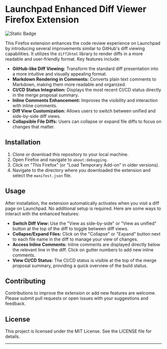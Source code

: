# Launchpad Enhanced Diff Viewer Firefox Extension

![Static Badge](https://img.shields.io/badge/version-v0.2.0-orange)

This Firefox extension enhances the code review experience on Launchpad by introducing several improvements similar to GitHub's diff viewing capabilities. It utilizes the `diff2html` library to render diffs in a more readable and user-friendly format. Key features include:

- **GitHub-like Diff Viewing:** Transform the standard diff presentation into a more intuitive and visually appealing format.
- **Markdown Rendering in Comments:** Converts plain text comments to Markdown, making them more readable and organized.
- **CI/CD Status Integration:** Displays the most recent CI/CD status directly in the merge proposal summary.
- **Inline Comments Enhancement:** Improves the visibility and interaction with inline comments.
- **Diff View Customization:** Allows users to switch between unified and side-by-side diff views.
- **Collapsible File Diffs:** Users can collapse or expand file diffs to focus on changes that matter.

## Installation

1. Clone or download this repository to your local machine.
2. Open Firefox and navigate to `about:debugging`.
3. Click on "This Firefox" (or "Load Temporary Add-on" in older versions).
4. Navigate to the directory where you downloaded the extension and select the `manifest.json` file.

## Usage

After installation, the extension automatically activates when you visit a diff page on Launchpad. No additional setup is required. Here are some ways to interact with the enhanced features:

- **Switch Diff View:** Use the "View as side-by-side" or "View as unified" button at the top of the diff to toggle between diff views.
- **Collapse/Expand Files:** Click on the "Collapse" or "Expand" button next to each file name in the diff to manage your view of changes.
- **Access Inline Comments:** Inline comments are displayed directly below the relevant line in the diff. Click on gutter numbers to add new inline comments.
- **View CI/CD Status:** The CI/CD status is visible at the top of the merge proposal summary, providing a quick overview of the build status.

## Contributing

Contributions to improve the extension or add new features are welcome. Please submit pull requests or open issues with your suggestions and feedback.

## License

This project is licensed under the MIT License. See the LICENSE file for details.

---
